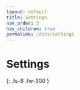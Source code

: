 ```yaml
---
layout: default
title: Settings
nav_order: 3
has_children: true
permalink: /docs/settings
---
```


# Settings

{: .fs-6 .fw-300 }
